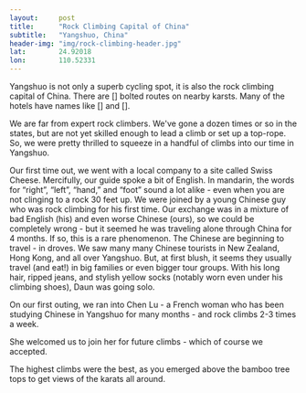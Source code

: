 ```yaml
---
layout: 	post
title:  	"Rock Climbing Capital of China"
subtitle:   "Yangshuo, China"
header-img: "img/rock-climbing-header.jpg"
lat: 		24.92018
lon: 		110.52331
---
```


Yangshuo is not only a superb cycling spot, it is also the rock climbing capital of China.  There are [] bolted routes on nearby karsts. Many of the hotels have names like [] and [].  

We are far from expert rock climbers. We've gone a dozen times or so in the states, but are not yet skilled enough to lead a climb or set up a top-rope.  So, we were pretty thrilled to squeeze in a handful of climbs into our time in Yangshuo.

Our first time out, we went with a local company to a site called Swiss Cheese. Mercifully, our guide spoke a bit of English. In mandarin, the words for “right”, “left”, “hand,” and “foot” sound a lot alike - even when you are not clinging to a rock 30 feet up. We were joined by a young Chinese guy who was rock climbing for his first time. Our exchange was in a mixture of bad English (his) and even worse Chinese (ours), so we could be completely wrong - but it seemed he was traveling alone through China for 4 months. If so, this is a rare phenomenon. The Chinese are beginning to travel - in droves. We saw many many Chinese tourists in New Zealand, Hong Kong, and all over Yangshuo. But, at first blush, it seems they usually travel (and eat!) in big families or even bigger tour groups. With his long hair, ripped jeans, and stylish yellow socks (notably worn even under his climbing shoes), Daun was going solo.

On our first outing, we ran into Chen Lu - a French woman who has been studying Chinese in Yangshuo for many months - and rock climbs 2-3 times a week. 

She welcomed us to join her for future climbs - which of course we accepted.


The highest climbs were the best, as you emerged above the bamboo tree tops to get views of the karats all around.

